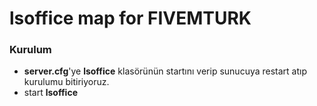 # lsoffice map for FIVEMTURK

### Kurulum
- **server.cfg**'ye **lsoffice** klasörünün startını verip sunucuya restart atıp kurulumu bitiriyoruz.
- start **lsoffice**
